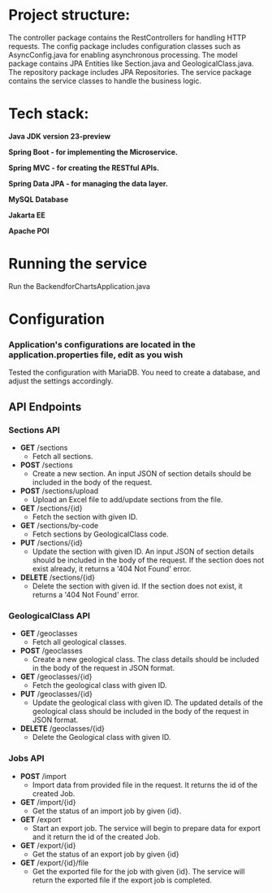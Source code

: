# Project structure:
The controller package contains the RestControllers for handling HTTP requests.
The config package includes configuration classes such as AsyncConfig.java for enabling asynchronous processing.
The model package contains JPA Entities like Section.java and GeologicalClass.java.
The repository package includes JPA Repositories.
The service package contains the service classes to handle the business logic.

# Tech stack:
**Java JDK version 23-preview**

**Spring Boot - for implementing the Microservice.**

**Spring MVC - for creating the RESTful APIs.**

**Spring Data JPA - for managing the data layer.**

**MySQL Database**

**Jakarta EE**

**Apache POI**

# Running the service
Run the BackendforChartsApplication.java

# Configuration
### Application's configurations are located in the application.properties file, edit as you wish

Tested the configuration with MariaDB.
You need to create a database, and adjust the settings accordingly.

## API Endpoints
### Sections API
- **GET**  /sections
    - Fetch all sections.
- **POST**  /sections
    - Create a new section. An input JSON of section details should be included in the body of the request.
- **POST**  /sections/upload
    - Upload an Excel file to add/update sections from the file.
- **GET**  /sections/{id}
    - Fetch the section with given ID.
- **GET**  /sections/by-code
    - Fetch sections by GeologicalClass code.
- **PUT**  /sections/{id}
    - Update the section with given ID. An input JSON of section details should be included in the body of the request. If the section does not exist already, it returns a '404 Not Found' error.
- **DELETE**  /sections/{id}
    - Delete the section with given id. If the section does not exist, it returns a '404 Not Found' error.
### GeologicalClass API
- **GET**  /geoclasses
  - Fetch all geological classes.
- **POST**  /geoclasses
  - Create a new geological class. The class details should be included in the body of the request in JSON format.
- **GET**  /geoclasses/{id}
  - Fetch the geological class with given ID.
- **PUT**  /geoclasses/{id}
  - Update the geological class with given ID. The updated details of the geological class should be included in the body of the request in JSON format.
- **DELETE**  /geoclasses/{id}
  - Delete the Geological class with given ID.

### Jobs API
- **POST**  /import
  - Import data from provided file in the request. It returns the id of the created Job.
- **GET**  /import/{id}
  - Get the status of an import job by given {id}.
- **GET**  /export
  - Start an export job. The service will begin to prepare data for export and it return the id of the created Job.
- **GET**  /export/{id}
  - Get the status of an export job by given {id}
- **GET**  /export/{id}/file
  - Get the exported file for the job with given {id}. The service will return the exported file if the export job is completed.
